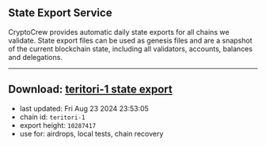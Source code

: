 ## State Export Service
CryptoCrew provides automatic daily state exports for all chains we validate. State export files can be used as genesis files and are a snapshot of the current blockchain state, including all validators, accounts, balances and delegations.

---
**Download: [teritori-1 state export](https://dl-eu2.ccvalidators.com/SERVICE/teritori/teritori-1_export_10287417.json)**
---

- last updated: Fri Aug 23 2024 23:53:05
- chain id: `teritori-1`
- export height: `10287417`
- use for: airdrops, local tests, chain recovery
